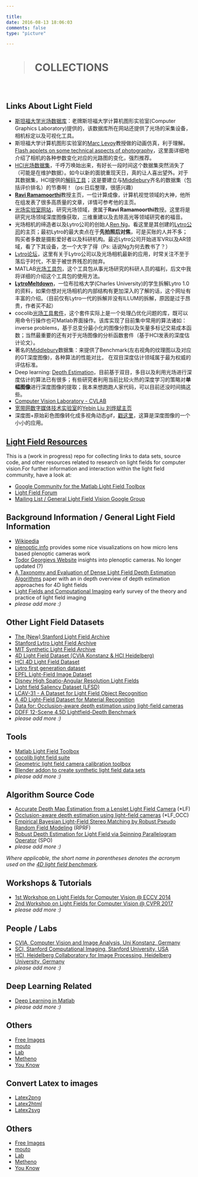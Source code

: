 ```yaml
---

title:
date: 2016-08-13 18:06:03
comments: false
type: "picture"

---
```



# <blockquote class="blockquote-center"> COLLECTIONS </blockquote>

<br>

## Links About Light Field



* [斯坦福大学光场数据库](http://lightfield.stanford.edu/lfs.html)：老牌斯坦福大学计算机图形实验室(Computer Graphics Laboratory)提供的，该数据库所在网站还提供了光场的采集设备，相机标定以及可视化工具。
* 斯坦福大学计算机图形实验室的[Marc Levoy](http://graphics.stanford.edu/~levoy/)教授做的动画仿真，利于理解。[Flash applets on some technical aspects of photography](https://graphics.stanford.edu/courses/cs178/applets/applets.html)，这里面详细地介绍了相机的各种参数变化对应的光路图的变化，强烈推荐。
* [HCI光场数据集](http://hci-lightfield.iwr.uni-heidelberg.de/)，千呼万唤始出来，有好长一段时间这个数据集突然消失了（可能是在维护数据）。如今以新的面貌重现天日，真的让人喜出望外。对于其数据集，HCI提供的[解码工具](https://github.com/lightfield-analysis/matlab-tools)；这是要建立与[Middlebury](#Middlebury)齐名的数据集（包括评价排名）的节奏啊！（ps:日后整理，很感兴趣）
* [**Ravi Ramamoorthi**](http://cseweb.ucsd.edu/~ravir/)教授主页，一位计算成像，计算机视觉领域的大神，他所在组发表了很多高质量的文章，详情可参考他的主页。
* [光场实验室网站](http://cseweb.ucsd.edu/~viscomp/projects/LF/)，研究光场领域，隶属于**Ravi Ramamoorthi**教授。这里将是研究光场领域深度图像获取，三维重建以及去除高光等领域研究者的福音。
* 光场相机的缔造者以及Lytro公司的创始人[Ren Ng](http://www.eecs.berkeley.edu/Faculty/Homepages/yirenng.html/)。看这里是其创建的[Lytro公司](https://illum.lytro.com)的主页；最初Lytro的最大卖点在于**先拍照后对焦**，可是买账的人并不多；购买者多数是摄影爱好者以及科研机构。最近Lytro公司开始进军VR以及AR领域，看了下其设备，怎一个大字了得（Ps: 话说Ng为何去教书了？）
* [Lytro论坛](http://blog.lytro.com/)，这里有关于Lytro公司以及光场相机最新的应用，时常关注不至于落后于时代，不至于被世界残忍的抛弃。
* MATLAB[光场工具包](http://www.mathworks.com/matlabcentral/fileexchange/49683-light-field-toolbox-v0-4)，这个工具包从事光场研究的科研人员的福利，后文中我将详细的介绍这个工具包的使用方法。
* [**LytroMeltdown**](http://optics.miloush.net/lytro/Default.aspx)，一位布拉格大学(Charles University)的学生拆解Lytro 1.0的资料，如果你想对光场相机的内部结构有更加深入的了解的话，这个网址有丰富的介绍。（目前仅有Lytro一代的拆解并没有ILLUM的拆解，原因是过于昂贵，作者买不起）
* cocolib[光场工具套件](http://sourceforge.net/p/cocolib/home/Home/)，这个套件实际上是一个处理凸优化问题的库，既可以用命令行操作也可Matlab界面操作。该库实现了目前集中常用的算法诸如： inverse problems，基于总变分最小化的图像分割以及矢量多标记交易成本函数；当然最重要的还有对于光场图像的分析函数套件（基于HCI发表的深度估计论文）。
* 著名的[Middlebury](http://vision.middlebury.edu/stereo/)<span id="Middlebury">数据集</span>：来提供了Benchmark(左右视角的纹理图以及对应的GT深度图像)，各种算法的性能对比， 在双目深度估计领域属于最为权威的评估标准。
* Deep learning: [Depth Estimation](https://github.com/iro-cp/FCRN-DepthPrediction)，目前基于双目，多目以及利用光场进行深度估计的算法已有很多；有些研究者利用当前比较火热的深度学习的策略对**单幅图像**进行深度图像的提取；我本来想跑跑人家代码，可以目前还没时间搞这些。
* [Computer Vision Laboratory - CVLAB](http://cvlab.epfl.ch/)
* [宽带网数字媒体技术实验室](http://media.au.tsinghua.edu.cn/people.jsp)的[Yebin Liu 刘烨斌主页](http://www.liuyebin.com/)
* 深度图+原始彩色图像转化成多视角动态gif，[戳这里](http://wigglemaker.ugocapeto.com/)，这算是深度图像的一个小小的应用。



## [Light Field Resources](https://github.com/Vincentqyw/light-field-resources/blob/master/README.md)
This is a (work in progress) repo for collecting links to data sets, source code, and other resources related to research on light fields for computer vision.For further information and interaction within the light field community, have a look at:
- [Google Community for the Matlab Light Field Toolbox](https://plus.google.com/communities/114934462920613225440)
- [Light Field Forum](http://lightfield-forum.com/en/)
- [Mailing List / General Light Field Vision Google Group](https://groups.google.com/forum/#!forum/lightfieldvision)


## Background Information / General Light Field Information
- [Wikipedia](https://en.wikipedia.org/wiki/Light_field)
- [plenoptic.info](http://plenoptic.info/) provides some nice visualizations on how micro lens based plenoptic cameras work
- [Todor Georgievs Website](http://www.tgeorgiev.net/) insights into plenoptic cameras. No longer updated (?)
- [A Taxonomy and Evaluation of Dense Light Field Depth Estimation Algorithms](http://lightfield-analysis.net/benchmark/paper/survey_cvprw_lf4cv_2017.pdf) paper with an in depth overview of depth estimation approaches for 4D light fields
- [Light Fields and Computational Imaging](https://web.stanford.edu/class/ee367/reading/levoy-lfphoto-ieee06.pdf) early survey of the theory and practice of light field imaging 
- *please add more :)*

## Other Light Field Datasets

- [The (New) Stanford Light Field Archive](http://lightfield.stanford.edu/lfs.html)
- [Stanford Lytro Light Field Archive](http://lightfields.stanford.edu/index.html)
- [MIT Synthetic Light Field Archive](http://web.media.mit.edu/~gordonw/SyntheticLightFields/index.php)
- [4D Light Field Dataset (CVIA Konstanz & HCI Heidelberg)](http://lightfield-analysis.net/)
- [HCI 4D Light Field Dataset](http://lightfieldgroup.iwr.uni-heidelberg.de/?page_id=713)
- [Lytro first generation dataset](https://www.irisa.fr/temics/demos/lightField/index.html)
- [EPFL Light-Field Image Dataset](http://mmspg.epfl.ch/EPFL-light-field-image-dataset)
- [Disney High Spatio-Angular Resolution Light Fields](https://www.disneyresearch.com/project/lightfields/)
- [Light field Saliency Dataset (LFSD)](https://www.eecis.udel.edu/~nianyi/LFSD.htm)
- [LCAV-31 - A Dataset for Light Field Object Recognition](https://github.com/aghasemi/lcav31)
- [A 4D Light-Field Dataset for Material Recognition](http://cseweb.ucsd.edu/~viscomp/projects/LF/papers/ECCV16/LF_dataset.zip)
- [Data for: Occlusion-aware depth estimation using light-field cameras](http://cseweb.ucsd.edu/~viscomp/projects/LF/papers/ICCV15/dataset.zip)
- [DDFF 12-Scene 4.5D Lightfield-Depth Benchmark](https://vision.in.tum.de/data/datasets/ddff12scene)
- *please add more :)*

## Tools
- [Matlab Light Field Toolbox](http://dgd.vision/Tools/LFToolbox/)
- [cocolib light field suite](http://cocolib.net/index.php/examples/lightfields)
- [Geometric light field camera calibration toolbox](https://sites.google.com/site/yunsubok/lf_geo_calib)
- [Blender addon to create synthetic light field data sets](https://github.com/lightfield-analysis/blender-addon)
- *please add more :)*

## Algorithm Source Code
- [Accurate Depth Map Estimation from a Lenslet Light Field Camera](https://sites.google.com/site/hgjeoncv/home/depthfromlf_cvpr15) (*LF)
- [Occlusion-aware depth estimation using light-field cameras](http://cseweb.ucsd.edu/~viscomp/projects/LF/papers/ICCV15/occCode.zip) (*LF_OCC)
- [Empirical Bayesian Light-Field Stereo Matching by Robust Pseudo Random Field Modeling](http://www.ee.nthu.edu.tw/chaotsung/rprf/index.html) (RPRF)
- [Robust Depth Estimation for Light Field via Spinning Parallelogram Operator](https://github.com/shuozh/Spinning-Parallelogram-Operator) (SPO)
- *please add more :)*

*Where applicable, the short name in parentheses denotes the acronym used on the [4D light field benchmark](http://lightfield-analysis.net).*


## Workshops & Tutorials
- [1st Workshop on Light Fields for Computer Vision @ ECCV 2014](https://www.eecis.udel.edu/~yu/LF4CV/)
- [2nd Workshop on Light Fields for Computer Vision @ CVPR 2017](http://lightfield-analysis.net/LF4CV/)
- *please add more :)*


## People / Labs
- [CVIA, Computer Vision and Image Analysis, Uni Konstanz, Germany](https://www.cvia.uni-konstanz.de/)
- [SCI, Stanford Computational Imaging, Stanford University, USA](http://www.computationalimaging.org/)
- [HCI, Heidelberg Collaboratory for Image Processing, Heidelberg University, Germany](http://lightfieldgroup.iwr.uni-heidelberg.de/?page_id=453)
- *please add more :)*

## Deep Learning Related

- [Deep Learning in Matlab](https://cn.mathworks.com/help/nnet/examples.html?s_cid=doc_flyout#bvljehw)
- *please add more :)*

## Others
- [Free Images](https://unsplash.com/)
- [mouto](http://i.mouto.org/#kodak)
- [Lab](http://lab.mouto.org/)
- [Metheno](https://blog.metheno.net/)
- [You Know](http://x.mouto.org/wb/)

## Convert Latex to images
- [Latex2png](http://www.latex2png.com/)
- [Latex2html](https://www.codecogs.com/latex/eqneditor.php)
- [Latex2svg](http://www.tlhiv.org/ltxpreview/)

## Others
- [Free Images](https://unsplash.com/)
- [mouto](http://i.mouto.org/#kodak)
- [Lab](http://lab.mouto.org/)
- [Metheno](https://blog.metheno.net/)
- [You Know](http://x.mouto.org/wb/)





